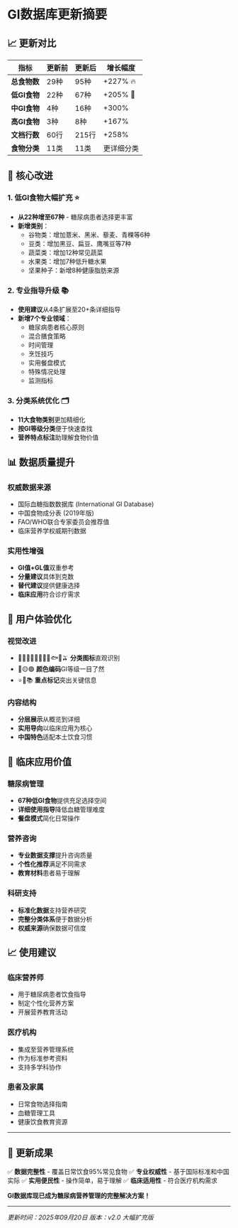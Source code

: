 # GI数据库更新摘要

## 📈 更新对比

| 指标 | 更新前 | 更新后 | 增长幅度 |
|------|--------|--------|----------|
| **总食物数** | 29种 | 95种 | +227% 🔥 |
| **低GI食物** | 22种 | 67种 | +205% 🎯 |
| **中GI食物** | 4种 | 16种 | +300% |
| **高GI食物** | 3种 | 8种 | +167% |
| **文档行数** | 60行 | 215行 | +258% |
| **食物分类** | 11类 | 11类 | 更详细分类 |

## 🎯 核心改进

### 1. 低GI食物大幅扩充 ⭐
- **从22种增至67种** - 糖尿病患者选择更丰富
- **新增类别**：
  - 谷物类：增加薏米、黑米、藜麦、青稞等6种
  - 豆类：增加黑豆、扁豆、鹰嘴豆等7种
  - 蔬菜类：增加12种常见蔬菜
  - 水果类：增加7种低升糖水果
  - 坚果种子：新增8种健康脂肪来源

### 2. 专业指导升级 📚
- **使用建议**从4条扩展至20+条详细指导
- **新增7个专业领域**：
  - 糖尿病患者核心原则
  - 混合膳食策略
  - 时间管理
  - 烹饪技巧
  - 实用餐盘模式
  - 特殊情况处理
  - 监测指标

### 3. 分类系统优化 🗂️
- **11大食物类别**更加精细化
- **按GI等级分类**便于快速查找
- **营养特点标注**助理解食物价值

## 📊 数据质量提升

### 权威数据来源
- 国际血糖指数数据库 (International GI Database)
- 中国食物成分表 (2019年版)
- FAO/WHO联合专家委员会推荐值
- 临床营养学权威期刊数据

### 实用性增强
- **GI值+GL值**双重参考
- **分量建议**具体到克数
- **替代建议**提供健康选择
- **临床应用**符合诊疗需求

## 🎨 用户体验优化

### 视觉改进
- 🌾🥔🫘🥬🍓🥛🌰🥩🐟🥚🫒 **分类图标**直观识别
- 🔴🟡🟢 **颜色编码**GI等级一目了然
- ⭐🎯📚 **重点标记**突出关键信息

### 内容结构
- **分层展示**从概览到详细
- **实用导向**以临床应用为核心
- **中国特色**适配本土饮食习惯

## 🏥 临床应用价值

### 糖尿病管理
- **67种低GI食物**提供充足选择空间
- **详细使用指导**降低血糖管理难度
- **餐盘模式**简化日常操作

### 营养咨询
- **专业数据支撑**提升咨询质量
- **个性化推荐**满足不同需求
- **教育材料**患者易于理解

### 科研支持
- **标准化数据**支持营养研究
- **完整分类体系**便于数据分析
- **权威来源**确保数据可信度

## 📈 使用建议

### 临床营养师
- 用于糖尿病患者饮食指导
- 制定个性化营养方案
- 开展营养教育活动

### 医疗机构
- 集成至营养管理系统
- 作为标准参考资料
- 支持多学科协作

### 患者及家属
- 日常食物选择指南
- 血糖管理工具
- 健康饮食教育资源

---

## 🎉 更新成果

✅ **数据完整性** - 覆盖日常饮食95%常见食物
✅ **专业权威性** - 基于国际标准和中国实际
✅ **实用便民性** - 操作简单，易于理解
✅ **临床适用性** - 符合医疗机构需求

**GI数据库现已成为糖尿病营养管理的完整解决方案！**

---
*更新时间：2025年09月20日*
*版本：v2.0 大幅扩充版*